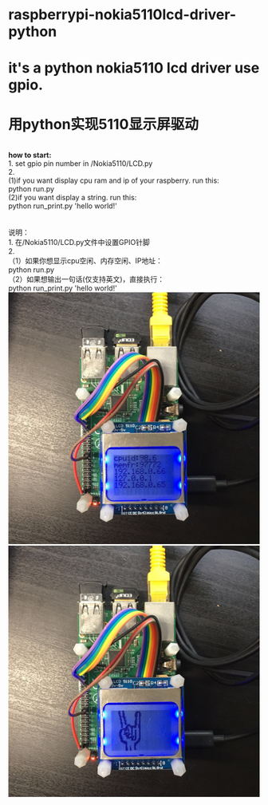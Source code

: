 # raspberrypi-nokia5110lcd-driver-python
# it's a python nokia5110 lcd driver use gpio.
# 用python实现5110显示屏驱动
<br/>
<b>how to start:</b><br/>
1. set gpio pin number in /Nokia5110/LCD.py <br/>
2. <br/>
  (1)if you want display cpu ram and ip of your raspberry. run this:<br/>
     python run.py<br/>
  (2)if you want display a string. run this:<br/>
     python run_print.py 'hello world!'<br/>
<br/>
<br/>
说明：<br/>
1.  在/Nokia5110/LCD.py文件中设置GPIO针脚<br/>
2. <br/>
    （1）如果你想显示cpu空闲、内存空闲、IP地址：<br/>
        python run.py<br/>
    （2）如果想输出一句话(仅支持英文)，直接执行：<br/>
        python run_print.py 'hello world!'<br/>
 
<img src="https://raw.githubusercontent.com/KevinKeWang/raspberrypi-nokia5110lcd-driver-python/master/IMG1.jpeg" alt="IMG1.jpeg">

<img src="https://raw.githubusercontent.com/KevinKeWang/raspberrypi-nokia5110lcd-driver-python/master/IMG2.jpeg" alt="IMG2.jpeg">


